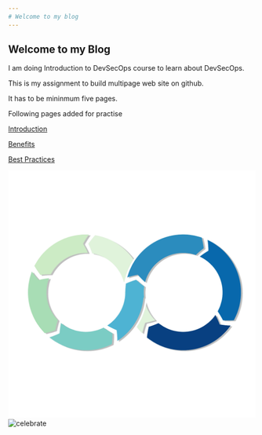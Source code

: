 ```yaml
---
# Welcome to my blog
---
```


## Welcome to my Blog
I am doing Introduction to DevSecOps course to learn about DevSecOps.

This is my assignment to build multipage web site on github.

It has to be mininmum five pages.

Following pages added for practise

[Introduction](Page2.md)

[Benefits](Page3.md)

[Best Practices](Page5.md)

![Logo](logoDevSecOps.png)
<img src=https://kangdmi.github.io/skills-github-pages/logoDevSecOps.png alt=celebrate width=150 align=left>
